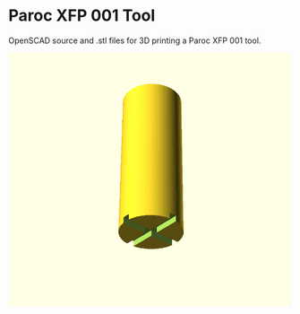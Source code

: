 # Paroc XFP 001 Tool

OpenSCAD source and .stl files for 3D printing a Paroc XFP 001 tool.

![Model preview](./docs/preview.png)

